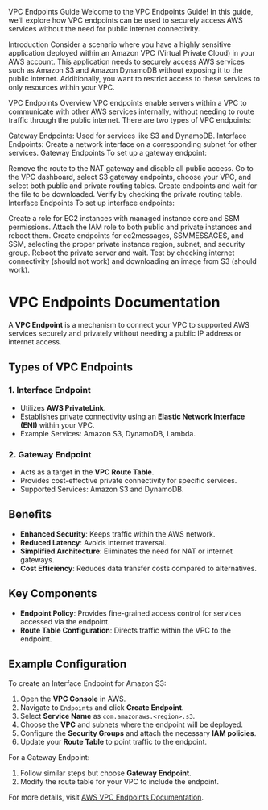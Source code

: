 VPC Endpoints Guide
Welcome to the VPC Endpoints Guide! In this guide, we'll explore how VPC endpoints can be used to securely access AWS services without the need for public internet connectivity.

Introduction
Consider a scenario where you have a highly sensitive application deployed within an Amazon VPC (Virtual Private Cloud) in your AWS account. This application needs to securely access AWS services such as Amazon S3 and Amazon DynamoDB without exposing it to the public internet. Additionally, you want to restrict access to these services to only resources within your VPC.

VPC Endpoints Overview
VPC endpoints enable servers within a VPC to communicate with other AWS services internally, without needing to route traffic through the public internet. There are two types of VPC endpoints:

Gateway Endpoints: Used for services like S3 and DynamoDB.
Interface Endpoints: Create a network interface on a corresponding subnet for other services.
Gateway Endpoints
To set up a gateway endpoint:

Remove the route to the NAT gateway and disable all public access.
Go to the VPC dashboard, select S3 gateway endpoints, choose your VPC, and select both public and private routing tables. Create endpoints and wait for the file to be downloaded.
Verify by checking the private routing table.
Interface Endpoints
To set up interface endpoints:

Create a role for EC2 instances with managed instance core and SSM permissions.
Attach the IAM role to both public and private instances and reboot them.
Create endpoints for ec2messages, SSMMESSAGES, and SSM, selecting the proper private instance region, subnet, and security group. Reboot the private server and wait.
Test by checking internet connectivity (should not work) and downloading an image from S3 (should work).

# VPC Endpoints Documentation

A **VPC Endpoint** is a mechanism to connect your VPC to supported AWS services securely and privately without needing a public IP address or internet access.

## Types of VPC Endpoints

### 1. Interface Endpoint
- Utilizes **AWS PrivateLink**.
- Establishes private connectivity using an **Elastic Network Interface (ENI)** within your VPC.
- Example Services: Amazon S3, DynamoDB, Lambda.

### 2. Gateway Endpoint
- Acts as a target in the **VPC Route Table**.
- Provides cost-effective private connectivity for specific services.
- Supported Services: Amazon S3 and DynamoDB.

## Benefits
- **Enhanced Security**: Keeps traffic within the AWS network.
- **Reduced Latency**: Avoids internet traversal.
- **Simplified Architecture**: Eliminates the need for NAT or internet gateways.
- **Cost Efficiency**: Reduces data transfer costs compared to alternatives.

## Key Components
- **Endpoint Policy**: Provides fine-grained access control for services accessed via the endpoint.
- **Route Table Configuration**: Directs traffic within the VPC to the endpoint.

## Example Configuration
To create an Interface Endpoint for Amazon S3:
1. Open the **VPC Console** in AWS.
2. Navigate to `Endpoints` and click **Create Endpoint**.
3. Select **Service Name** as `com.amazonaws.<region>.s3`.
4. Choose the **VPC** and subnets where the endpoint will be deployed.
5. Configure the **Security Groups** and attach the necessary **IAM policies**.
6. Update your **Route Table** to point traffic to the endpoint.

For a Gateway Endpoint:
1. Follow similar steps but choose **Gateway Endpoint**.
2. Modify the route table for your VPC to include the endpoint.

For more details, visit [AWS VPC Endpoints Documentation](https://docs.aws.amazon.com/vpc/latest/userguide/vpc-endpoints.html).
